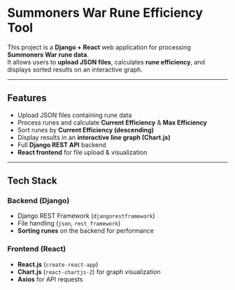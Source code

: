 # Summoners War Rune Efficiency Tool

This project is a **Django + React** web application for processing **Summoners War rune data**.  
It allows users to **upload JSON files**, calculates **rune efficiency**, and displays sorted results on an interactive graph.

---

## Features
- Upload JSON files containing rune data  
- Process runes and calculate **Current Efficiency** & **Max Efficiency**  
- Sort runes by **Current Efficiency (descending)**  
- Display results in an **interactive line graph (Chart.js)**  
- Full **Django REST API** backend  
- **React frontend** for file upload & visualization  

---

## Tech Stack
### **Backend (Django)**
- Django REST Framework (`djangorestframework`)
- File handling (`json`, `rest_framework`)
- **Sorting runes** on the backend for performance  

### **Frontend (React)**
- **React.js** (`create-react-app`)
- **Chart.js** (`react-chartjs-2`) for graph visualization  
- **Axios** for API requests  
